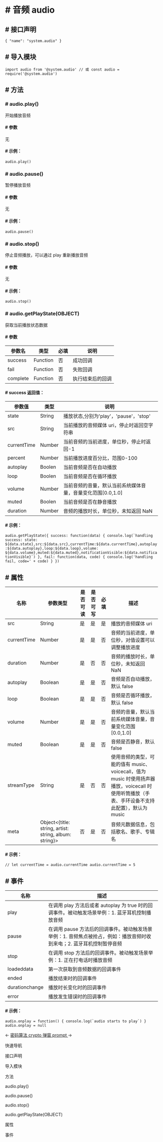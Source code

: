 <!-- 源地址: https://iot.mi.com/vela/quickapp/zh/features/other/audio.html -->

# # 音频 audio

## # 接口声明

``` { "name": "system.audio" } ```

## # 导入模块

``` import audio from '@system.audio' // 或 const audio = require('@system.audio') ```

## # 方法

### # audio.play()

开始播放音频

#### # 参数

无

#### # 示例：

``` audio.play() ```

### # audio.pause()

暂停播放音频

#### # 参数

无

#### # 示例：

``` audio.pause() ```

### # audio.stop()

停止音频播放，可以通过 play 重新播放音频

#### # 参数

无

#### # 示例：

``` audio.stop() ```

### # audio.getPlayState(OBJECT)

获取当前播放状态数据

#### # 参数

参数名 | 类型 | 必填 | 说明  
---|---|---|---  
success | Function | 否 | 成功回调  
fail | Function | 否 | 失败回调  
complete | Function | 否 | 执行结束后的回调  
  
#### # success 返回值：

参数值 | 类型 | 说明  
---|---|---  
state | String | 播放状态,分别为'play'，'pause'，'stop'  
src | String | 当前播放的音频媒体 uri，停止时返回空字符串  
currentTime | Number | 当前音频的当前进度，单位秒，停止时返回-1  
percent | Number | 当前播放进度百分比，范围0-100  
autoplay | Boolen | 当前音频是否在自动播放  
loop | Boolen | 当前音频是否在循环播放  
volume | Number | 当前音频的音量，默认当前系统媒体音量，音量变化范围[0.0,1.0]  
muted | Boolen | 当前音频是否在静音播放  
duration | Number | 音频的播放时长，单位秒，未知返回 NaN  
  
#### # 示例：

``` audio.getPlayState({ success: function(data) { console.log(`handling success: state: ${data.state},src:${data.src},currentTime:${data.currentTime},autoplay:${data.autoplay},loop:${data.loop},volume: ${data.volume},muted:${data.muted},notificationVisible:${data.notificationVisible}`) }, fail: function(data, code) { console.log('handling fail, code=' + code) } }) ```

## # 属性

名称 | 参数类型 | 是否可读 | 是否可写 | 必填 | 描述  
---|---|---|---|---|---  
src | String | 是 | 是 | 是 | 播放的音频媒体 uri  
currentTime | Number | 是 | 是 | 否 | 音频的当前进度，单位秒，对值设置可以调整播放进度  
duration | Number | 是 | 否 | 否 | 音频的播放时长，单位秒，未知返回 NaN  
autoplay | Boolean | 是 | 是 | 否 | 音频是否自动播放，默认 false  
loop | Boolean | 是 | 是 | 否 | 音频是否循环播放，默认 false  
volume | Number | 是 | 是 | 否 | 音频的音量，默认当前系统媒体音量，音量变化范围[0.0,1.0]  
muted | Boolean | 是 | 是 | 否 | 音频是否静音，默认 false  
streamType | String | 是 | 否 | 否 | 使用音频的类型，可能的值有 music、voicecall，值为 music 时使用扬声器播放，voicecall 时使用听筒播放（手表、手环设备不支持此配置），默认为 music  
meta | Object<{title: string, artist: string, album: string}> | 否 | 是 | 否 | 音频元数据信息，包括歌名、歌手、专辑名  
  
#### # 示例：

``` // let currentTime = audio.currentTime audio.currentTime = 5 ```

## # 事件

名称 | 描述  
---|---  
play | 在调用 play 方法后或者 autoplay 为 true 时的回调事件。被动触发场景举例：1. 蓝牙耳机控制播放音频  
pause | 在调用 pause 方法后的回调事件。被动触发场景举例：1. 音频焦点被抢占，例如：播放音频时收到来电；2. 蓝牙耳机控制暂停音频  
stop | 在调用 stop 方法后的回调事件。被动触发场景举例：1. 正在打电话时播放音频  
loadeddata | 第一次获取到音频数据的回调事件  
ended | 播放结束时的回调事件  
durationchange | 播放时长变化时的回调事件  
error | 播放发生错误时的回调事件  
  
#### # 示例：

``` audio.onplay = function() { console.log(`audio starts to play`) } audio.onplay = null ```

← [ 密码算法 crypto ](</vela/quickapp/zh/features/security/crypto.html>) [ 弹窗 prompt ](</vela/quickapp/zh/features/other/prompt.html>) → 

快速导航

接口声明

导入模块

方法

audio.play()

audio.pause()

audio.stop()

audio.getPlayState(OBJECT)

属性

事件
